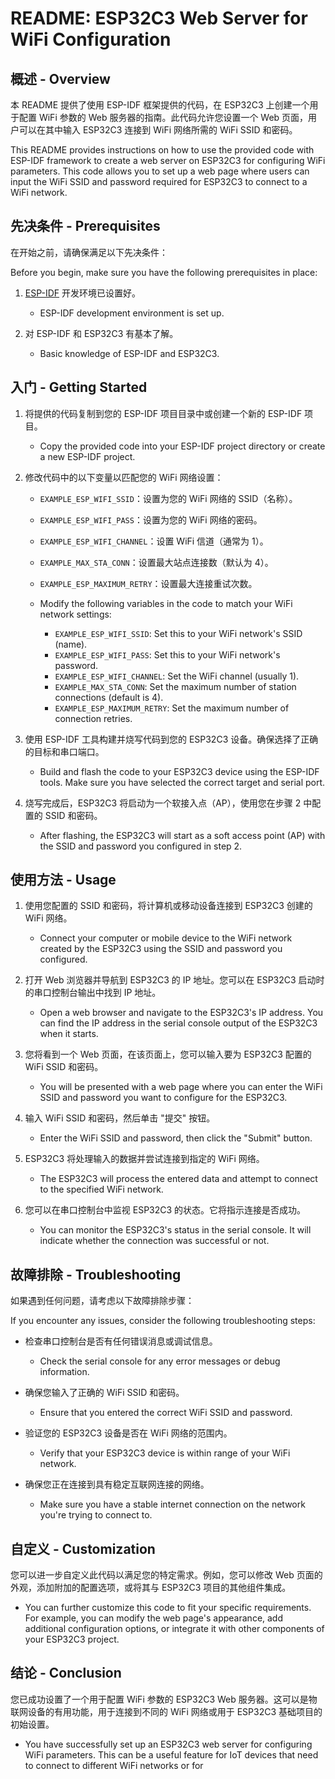 # README: ESP32C3 Web Server for WiFi Configuration

## 概述 - Overview

本 README 提供了使用 ESP-IDF 框架提供的代码，在 ESP32C3 上创建一个用于配置 WiFi 参数的 Web 服务器的指南。此代码允许您设置一个 Web 页面，用户可以在其中输入 ESP32C3 连接到 WiFi 网络所需的 WiFi SSID 和密码。

This README provides instructions on how to use the provided code with ESP-IDF framework to create a web server on ESP32C3 for configuring WiFi parameters. This code allows you to set up a web page where users can input the WiFi SSID and password required for ESP32C3 to connect to a WiFi network.

## 先决条件 - Prerequisites

在开始之前，请确保满足以下先决条件：

Before you begin, make sure you have the following prerequisites in place:

1. [ESP-IDF](https://docs.espressif.com/projects/esp-idf/en/latest/esp32c3/get-started/index.html) 开发环境已设置好。

   - ESP-IDF development environment is set up.

2. 对 ESP-IDF 和 ESP32C3 有基本了解。

   - Basic knowledge of ESP-IDF and ESP32C3.

## 入门 - Getting Started

1. 将提供的代码复制到您的 ESP-IDF 项目目录中或创建一个新的 ESP-IDF 项目。

   - Copy the provided code into your ESP-IDF project directory or create a new ESP-IDF project.

2. 修改代码中的以下变量以匹配您的 WiFi 网络设置：

   - `EXAMPLE_ESP_WIFI_SSID`：设置为您的 WiFi 网络的 SSID（名称）。
   - `EXAMPLE_ESP_WIFI_PASS`：设置为您的 WiFi 网络的密码。
   - `EXAMPLE_ESP_WIFI_CHANNEL`：设置 WiFi 信道（通常为 1）。
   - `EXAMPLE_MAX_STA_CONN`：设置最大站点连接数（默认为 4）。
   - `EXAMPLE_ESP_MAXIMUM_RETRY`：设置最大连接重试次数。

   - Modify the following variables in the code to match your WiFi network settings:

     - `EXAMPLE_ESP_WIFI_SSID`: Set this to your WiFi network's SSID (name).
     - `EXAMPLE_ESP_WIFI_PASS`: Set this to your WiFi network's password.
     - `EXAMPLE_ESP_WIFI_CHANNEL`: Set the WiFi channel (usually 1).
     - `EXAMPLE_MAX_STA_CONN`: Set the maximum number of station connections (default is 4).
     - `EXAMPLE_ESP_MAXIMUM_RETRY`: Set the maximum number of connection retries.

3. 使用 ESP-IDF 工具构建并烧写代码到您的 ESP32C3 设备。确保选择了正确的目标和串口端口。

   - Build and flash the code to your ESP32C3 device using the ESP-IDF tools. Make sure you have selected the correct target and serial port.

4. 烧写完成后，ESP32C3 将启动为一个软接入点（AP），使用您在步骤 2 中配置的 SSID 和密码。

   - After flashing, the ESP32C3 will start as a soft access point (AP) with the SSID and password you configured in step 2.

## 使用方法 - Usage

1. 使用您配置的 SSID 和密码，将计算机或移动设备连接到 ESP32C3 创建的 WiFi 网络。

   - Connect your computer or mobile device to the WiFi network created by the ESP32C3 using the SSID and password you configured.

2. 打开 Web 浏览器并导航到 ESP32C3 的 IP 地址。您可以在 ESP32C3 启动时的串口控制台输出中找到 IP 地址。

   - Open a web browser and navigate to the ESP32C3's IP address. You can find the IP address in the serial console output of the ESP32C3 when it starts.

3. 您将看到一个 Web 页面，在该页面上，您可以输入要为 ESP32C3 配置的 WiFi SSID 和密码。

   - You will be presented with a web page where you can enter the WiFi SSID and password you want to configure for the ESP32C3.

4. 输入 WiFi SSID 和密码，然后单击 "提交" 按钮。

   - Enter the WiFi SSID and password, then click the "Submit" button.

5. ESP32C3 将处理输入的数据并尝试连接到指定的 WiFi 网络。

   - The ESP32C3 will process the entered data and attempt to connect to the specified WiFi network.

6. 您可以在串口控制台中监视 ESP32C3 的状态。它将指示连接是否成功。

   - You can monitor the ESP32C3's status in the serial console. It will indicate whether the connection was successful or not.

## 故障排除 - Troubleshooting

如果遇到任何问题，请考虑以下故障排除步骤：

If you encounter any issues, consider the following troubleshooting steps:

- 检查串口控制台是否有任何错误消息或调试信息。

   - Check the serial console for any error messages or debug information.

- 确保您输入了正确的 WiFi SSID 和密码。

   - Ensure that you entered the correct WiFi SSID and password.

- 验证您的 ESP32C3 设备是否在 WiFi 网络的范围内。

   - Verify that your ESP32C3 device is within range of your WiFi network.

- 确保您正在连接到具有稳定互联网连接的网络。

   - Make sure you have a stable internet connection on the network you're trying to connect to.

## 自定义 - Customization

您可以进一步自定义此代码以满足您的特定需求。例如，您可以修改 Web 页面的外观，添加附加的配置选项，或将其与 ESP32C3 项目的其他组件集成。

   - You can further customize this code to fit your specific requirements. For example, you can modify the web page's appearance, add additional configuration options, or integrate it with other components of your ESP32C3 project.

## 结论 - Conclusion

您已成功设置了一个用于配置 WiFi 参数的 ESP32C3 Web 服务器。这可以是物联网设备的有用功能，用于连接到不同的 WiFi 网络或用于 ESP32C3 基础项目的初始设置。

   - You have successfully set up an ESP32C3 web server for configuring WiFi parameters. This can be a useful feature for IoT devices that need to connect to different WiFi networks or for
